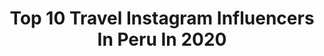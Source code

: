 ---
title: Top 10 Travel Instagram Influencers In Peru In 2020
description: >-
  Find top travel Instagram influencers in Peru in 2020. Most popular hashtags: #earthfocus #colombia #traveling #traveladdict.
platform: Instagram
profiles:
  - username: "elmelling"
    fullname: >-
      Emma Melling | Travel
    location: "Peru"
    followers: 5381
    engagement: 2173
    commentsToLikes: 0.172946
    id: ck5ztevmf09w70i14vq4lap6o
    verified: false
    hashtags: "#travelspain, #salento, #sunsetoftheday, #under10k"
  - username: "livewithoutshoes"
    fullname: >-
      Deborah&Ceghez | Travel Couple
    location: "Peru"
    followers: 24071
    engagement: 826
    commentsToLikes: 0.086820
    id: ck5zw154g5a2d0i14j1br6hmn
    verified: false
    hashtags: "#thatothersmaylive"
  - username: "oliviaheintz"
    fullname: >-
      ✰ O L I V I A  ✰
    location: "Peru"
    followers: 16503
    engagement: 1304
    commentsToLikes: 0.041102
    id: ck0w5ynr862h10i19djczzy64
    verified: false
    hashtags: "#sprinkles, #pink, #special, #positive"
  - username: "traveloveroma"
    fullname: >-
      Sandra℠
    location: "Peru"
    followers: 66462
    engagement: 242
    commentsToLikes: 0.054374
    id: ck0u6gva120ht0i19m2dnegse
    verified: false
    hashtags: "#perutravel, #miraflores, #newyorknewyork, #cahuita"
  - username: "antonellaleguab"
    fullname: >-
      Anto Legua B
    location: "Peru"
    followers: 85116
    engagement: 103
    commentsToLikes: 0.094163
    id: ck6u904yrupf20j711z5lc25b
    verified: false
    hashtags: "#8m, #rainbowcake, #quedateencasa, #bffs"
  - username: "elenaborsch"
    fullname: >-
      Elena | Peru & Latin America
    location: "Peru"
    followers: 42660
    engagement: 391
    commentsToLikes: 0.021463
    id: ck0uelblcll120i196rdrw4gq
    verified: false
    hashtags: "#netherlands, #riodojaneiro, #barranco, #sanmartin"
  - username: "alessandra.salazar"
    fullname: >-
      Alessandra Salazar
    location: "Peru"
    followers: 6640
    engagement: 659
    commentsToLikes: 0.052772
    id: ck8t1m991w8eu0j78q7w267lq
    verified: false
    hashtags: "#bffs"
  - username: "mariepier.bastien"
    fullname: >-
      M A R I E P I E R
    location: "Peru"
    followers: 7939
    engagement: 645
    commentsToLikes: 0.024682
    id: ck0vz6sy87lhf0i196i6r3ez9
    verified: false
    hashtags: ""
  - username: "travelmoregirl"
    fullname: >-
      ᴢᴜʟᴍᴀ ♧ ʟᴏᴠᴇ ᴛʀᴀᴠᴇʟ ʟɪғᴇsᴛʏʟᴇ
    location: "Peru"
    followers: 10326
    engagement: 1115
    commentsToLikes: 0.142886
    id: ck6txpbgez3ar0j715oa7qsqo
    verified: false
    hashtags: "#travelawesome, #traveler, #bbctravel, #bakpacker"
  - username: "takeshionophoto"
    fullname: >-
      Takeshi Ono
    location: "Peru"
    followers: 31132
    engagement: 229
    commentsToLikes: 0.015246
    id: ck14hu4g9c5h20i19cy2eba33
    verified: false
    hashtags: "#pumacali, #tbt"
---